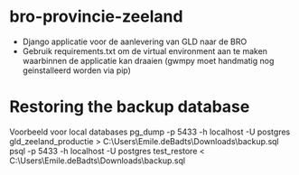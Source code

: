 # bro-provincie-zeeland

- Django applicatie voor de aanlevering van GLD naar de BRO
- Gebruik requirements.txt om de virtual environment aan te maken waarbinnen de applicatie kan draaien (gwmpy moet handmatig nog geinstalleerd worden via pip)

# Restoring the backup database
Voorbeeld voor local databases
pg_dump -p 5433 -h localhost -U postgres gld_zeeland_productie > C:\Users\Emile.deBadts\Downloads\backup.sql
psql -p 5433 -h localhost -U postgres test_restore < C:\Users\Emile.deBadts\Downloads\backup.sql
